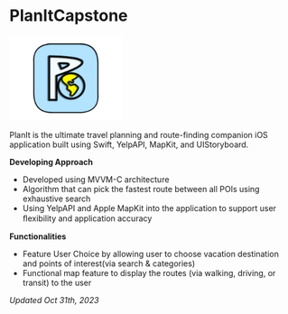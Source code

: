 # PlanItCapstone

<img src="https://github.com/MasonBoyce/PlanItCapstone/blob/main/Light_final.png" width="200">

PlanIt is the ultimate travel planning and route-finding companion iOS application built using Swift, YelpAPI, MapKit, and UIStoryboard.

**Developing Approach**
- Developed using MVVM-C architecture
- Algorithm that can pick the fastest route between all POIs using exhaustive search
- Using YelpAPI and Apple MapKit into the application to support user ﬂexibility and application accuracy

**Functionalities**
- Feature User Choice by allowing user to choose vacation destination and points of interest(via search & categories)
- Functional map feature to display the routes (via walking, driving, or transit) to the user

*Updated Oct 31th, 2023*
